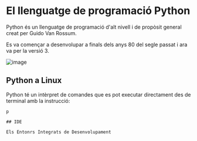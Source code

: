 # El llenguatge de programació Python

Python és un llenguatge de programació d'alt nivell i de propòsit general creat per Guido Van Rossum.

Es va començar a desenvolupar a finals dels anys 80 del segle passat i ara va per la versió 3.

![image](https://github.com/XaSaFa/IntroduccioProgramacio/assets/110727546/27079776-8fa6-47b3-8894-0bab3c87dac5)

## Python a Linux

Python té un intèrpret de comandes que es pot executar directament des de terminal amb la instrucció:

```
p

## IDE

Els Entonrs Integrats de Desenvolupament 
